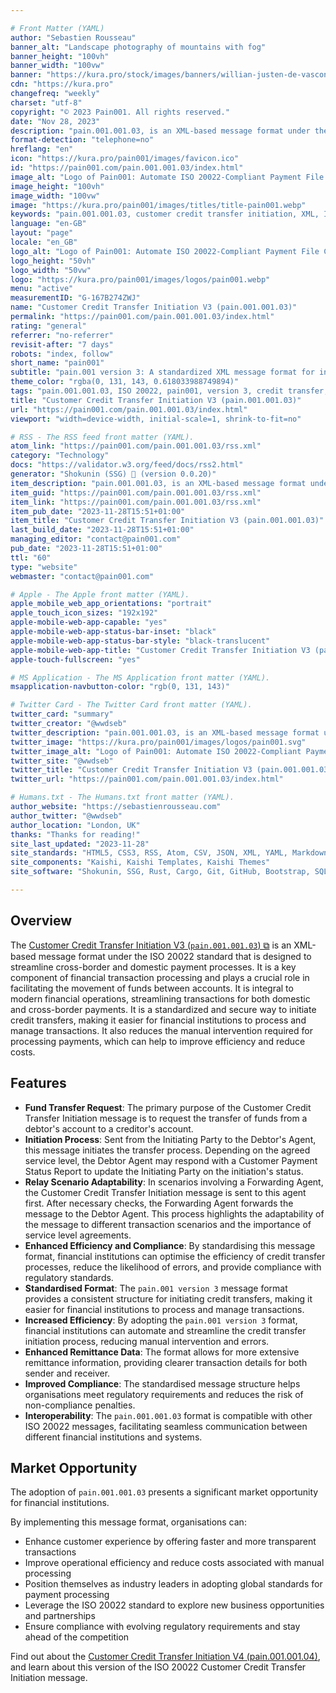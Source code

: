```yaml
---

# Front Matter (YAML)
author: "Sebastien Rousseau"
banner_alt: "Landscape photography of mountains with fog"
banner_height: "100vh"
banner_width: "100vw"
banner: "https://kura.pro/stock/images/banners/willian-justen-de-vasconcellos-_MMP5j_fCqw.webp"
cdn: "https://kura.pro"
changefreq: "weekly"
charset: "utf-8"
copyright: "© 2023 Pain001. All rights reserved."
date: "Nov 28, 2023"
description: "pain.001.001.03, is an XML-based message format under the ISO 20022 standard designed to streamline cross-border and domestic payment processes."
format-detection: "telephone=no"
hreflang: "en"
icon: "https://kura.pro/pain001/images/favicon.ico"
id: "https://pain001.com/pain.001.001.03/index.html"
image_alt: "Logo of Pain001: Automate ISO 20022-Compliant Payment File Creation"
image_height: "100vh"
image_width: "100vw"
image: "https://kura.pro/pain001/images/titles/title-pain001.webp"
keywords: "pain.001.001.03, customer credit transfer initiation, XML, ISO 20022, cross-border payments, domestic payments, efficiency, speed, cost, compliance, market opportunity"
language: "en-GB"
layout: "page"
locale: "en_GB"
logo_alt: "Logo of Pain001: Automate ISO 20022-Compliant Payment File Creation"
logo_height: "50vh"
logo_width: "50vw"
logo: "https://kura.pro/pain001/images/logos/pain001.webp"
menu: "active"
measurementID: "G-167B274ZWJ"
name: "Customer Credit Transfer Initiation V3 (pain.001.001.03)"
permalink: "https://pain001.com/pain.001.001.03/index.html"
rating: "general"
referrer: "no-referrer"
revisit-after: "7 days"
robots: "index, follow"
short_name: "pain001"
subtitle: "pain.001 version 3: A standardized XML message format for initiating credit transfers."
theme_color: "rgba(0, 131, 143, 0.618033988749894)"
tags: "pain.001.001.03, ISO 20022, pain001, version 3, credit transfer, XML, message format, standardization, automation, cross-border, domestic, payments"
title: "Customer Credit Transfer Initiation V3 (pain.001.001.03)"
url: "https://pain001.com/pain.001.001.03/index.html"
viewport: "width=device-width, initial-scale=1, shrink-to-fit=no"

# RSS - The RSS feed front matter (YAML).
atom_link: "https://pain001.com/pain.001.001.03/rss.xml"
category: "Technology"
docs: "https://validator.w3.org/feed/docs/rss2.html"
generator: "Shokunin (SSG) 🦀 (version 0.0.20)"
item_description: "pain.001.001.03, is an XML-based message format under the ISO 20022 standard designed to streamline cross-border and domestic payment processes."
item_guid: "https://pain001.com/pain.001.001.03/rss.xml"
item_link: "https://pain001.com/pain.001.001.03/rss.xml"
item_pub_date: "2023-11-28T15:51+01:00"
item_title: "Customer Credit Transfer Initiation V3 (pain.001.001.03)"
last_build_date: "2023-11-28T15:51+01:00"
managing_editor: "contact@pain001.com"
pub_date: "2023-11-28T15:51+01:00"
ttl: "60"
type: "website"
webmaster: "contact@pain001.com"

# Apple - The Apple front matter (YAML).
apple_mobile_web_app_orientations: "portrait"
apple_touch_icon_sizes: "192x192"
apple-mobile-web-app-capable: "yes"
apple-mobile-web-app-status-bar-inset: "black"
apple-mobile-web-app-status-bar-style: "black-translucent"
apple-mobile-web-app-title: "Customer Credit Transfer Initiation V3 (pain.001.001.03)"
apple-touch-fullscreen: "yes"

# MS Application - The MS Application front matter (YAML).
msapplication-navbutton-color: "rgb(0, 131, 143)"

# Twitter Card - The Twitter Card front matter (YAML).
twitter_card: "summary"
twitter_creator: "@wwdseb"
twitter_description: "pain.001.001.03, is an XML-based message format under the ISO 20022 standard designed to streamline cross-border and domestic payment processes."
twitter_image: "https://kura.pro/pain001/images/logos/pain001.svg"
twitter_image_alt: "Logo of Pain001: Automate ISO 20022-Compliant Payment File Creation"
twitter_site: "@wwdseb"
twitter_title: "Customer Credit Transfer Initiation V3 (pain.001.001.03)"
twitter_url: "https://pain001.com/pain.001.001.03/index.html"

# Humans.txt - The Humans.txt front matter (YAML).
author_website: "https://sebastienrousseau.com"
author_twitter: "@wwdseb"
author_location: "London, UK"
thanks: "Thanks for reading!"
site_last_updated: "2023-11-28"
site_standards: "HTML5, CSS3, RSS, Atom, CSV, JSON, XML, YAML, Markdown, TOML, SQLite"
site_components: "Kaishi, Kaishi Templates, Kaishi Themes"
site_software: "Shokunin, SSG, Rust, Cargo, Git, GitHub, Bootstrap, SQLite, VS Code"

---
```


## Overview

The [Customer Credit Transfer Initiation V3 (`pain.001.001.03`) ⧉][00] is an
XML-based message format under the ISO 20022 standard that is designed to
streamline cross-border and domestic payment processes. It is a key component of
financial transaction processing and plays a crucial role in facilitating the
movement of funds between accounts. It is integral to modern financial
operations, streamlining transactions for both domestic and cross-border
payments. It is a standardized and secure way to initiate credit transfers,
making it easier for financial institutions to process and manage transactions.
It also reduces the manual intervention required for processing payments, which
can help to improve efficiency and reduce costs.

## Features

- **Fund Transfer Request**: The primary purpose of the Customer Credit Transfer Initiation message is to request the transfer of funds from a debtor's account to a creditor's account.
- **Initiation Process**: Sent from the Initiating Party to the Debtor's Agent, this message initiates the transfer process. Depending on the agreed service level, the Debtor Agent may respond with a Customer Payment Status Report to update the Initiating Party on the initiation's status.
- **Relay Scenario Adaptability**: In scenarios involving a Forwarding Agent, the Customer Credit Transfer Initiation message is sent to this agent first. After necessary checks, the Forwarding Agent forwards the message to the Debtor Agent. This process highlights the adaptability of the message to different transaction scenarios and the importance of service level agreements.
- **Enhanced Efficiency and Compliance**: By standardising this message format, financial institutions can optimise the efficiency of credit transfer processes, reduce the likelihood of errors, and provide compliance with regulatory standards.
- **Standardised Format**: The `pain.001 version 3` message format provides a consistent structure for initiating credit transfers, making it easier for financial institutions to process and manage transactions.
- **Increased Efficiency**: By adopting the `pain.001 version 3` format, financial institutions can automate and streamline the credit transfer initiation process, reducing manual intervention and errors.
- **Enhanced Remittance Data**: The format allows for more extensive remittance information, providing clearer transaction details for both sender and receiver.
- **Improved Compliance**: The standardised message structure helps organisations meet regulatory requirements and reduces the risk of non-compliance penalties.
- **Interoperability**: The `pain.001.001.03` format is compatible with other ISO 20022 messages, facilitating seamless communication between different financial institutions and systems.

## Market Opportunity

The adoption of `pain.001.001.03` presents a significant market
opportunity for financial institutions.

By implementing this message format, organisations can:

- Enhance customer experience by offering faster and more transparent
  transactions
- Improve operational efficiency and reduce costs associated with manual
  processing
- Position themselves as industry leaders in adopting global standards for
  payment processing
- Leverage the ISO 20022 standard to explore new business opportunities and
  partnerships
- Ensure compliance with evolving regulatory requirements and stay ahead of the
  competition

Find out about the
[Customer Credit Transfer Initiation V4 (pain.001.001.04)][01], and learn about
this version of the ISO 20022 Customer Credit Transfer Initiation message.

[00]: https://www.iso20022.org/catalogue-messages/iso-20022-messages-archive?search=pain.001.001.03 "ISO 20022 Customer Credit Transfer Initiation V3 (pain.001.001.03)"
[01]: /pain.001.001.04/index.html "Customer Credit Transfer Initiation V4 (pain.001.001.04)"
